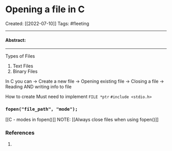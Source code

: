 

# Opening a file in C
Created:  [[2022-07-10]]
Tags: #fleeting 

---
#### Abstract:


---
Types of Files
1. Text Files
2. Binary Files

In C you can
-> Create a new file
-> Opening existing file
-> Closing a file
-> Reading AND writing info to file

How to create
Must need to implement
`FILE *ptr`
`#include <stdio.h>`


### `fopen("file_path", "mode");`
[[C - modes in fopen()]]
NOTE: [[Always close files when using fopen()]]






### References
1. 